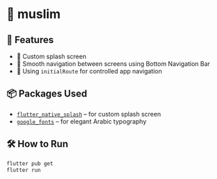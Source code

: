 # 🚀 muslim


## 🧩 Features
- 🌙 Custom splash screen
- 🧭 Smooth navigation between screens using Bottom Navigation Bar
- 🏁 Using `initialRoute` for controlled app navigation

## 📦 Packages Used
- [`flutter_native_splash`](https://pub.dev/packages/flutter_native_splash) – for custom splash screen
- [`google_fonts`](https://pub.dev/packages/google_fonts) – for elegant Arabic typography


## 🛠️ How to Run
```bash
flutter pub get
flutter run


